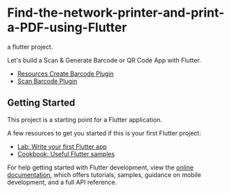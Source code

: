# Find-the-network-printer-and-print-a-PDF-using-Flutter
a flutter project.


Let's build a Scan & Generate Barcode or QR Code App with Flutter. 

- [Resources Create Barcode Plugin](https://pub.dev/packages/barcode_widget)
- [Scan Barcode Plugin](https://pub.dev/packages/flutter_barcode_scanner)

## Getting Started

This project is a starting point for a Flutter application.

A few resources to get you started if this is your first Flutter project:

- [Lab: Write your first Flutter app](https://docs.flutter.dev/get-started/codelab)
- [Cookbook: Useful Flutter samples](https://docs.flutter.dev/cookbook)

For help getting started with Flutter development, view the
[online documentation](https://docs.flutter.dev/), which offers tutorials,
samples, guidance on mobile development, and a full API reference.
